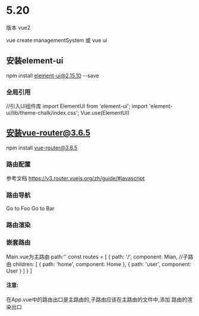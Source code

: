 # 5.20
版本 vue2

vue create managementSystem
或 vue ui

## 安装element-ui
npm install element-ui@2.15.10 --save 

### 全局引用
//引入UI组件库
import ElementUI from 'element-ui';
import 'element-ui/lib/theme-chalk/index.css';
Vue.use(ElementUI)

## 安装vue-router@3.6.5
npm install vue-router@3.6.5

### 路由配置
参考文档 https://v3.router.vuejs.org/zh/guide/#javascript

### 路由导航
<router-link to="/home">Go to Foo</router-link>
<router-link to="/user">Go to Bar</router-link>

### 路由渲染
 <router-view></router-view>

### 嵌套路由
Main.vue为主路由 path:'\'
const routes = [
    {
        path: '/',
        component: Mian,
        //子路由
        children: [
            { path: 'home', component: Home },
            { path: 'user', component: User }
        ]
    }
]

#### 注意:
在App.vue中的路由出口是主路由的,子路由应该在主路由的文件中,添加
路由的渲染出口
 <router-view></router-view>